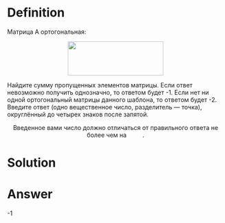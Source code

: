 # Definition

Матрица A ортогональная: <p align="center"><img src="https://rawgit.com/Mr-S-Mirzoev/Yandex-Contest-2021/None/svgs/e9dfe7182ba4a687df3809726672a4a8.svg?invert_in_darkmode" align=middle width=221.46134999999998pt height=78.904815pt/></p>

Найдите сумму пропущенных элементов матрицы. Если ответ невозможно получить однозначно, то ответом будет -1. Если нет ни одной ортогональный матрицы данного шаблона, то ответом будет -2.
Введите ответ (одно вещественное число, разделитель — точка), округлённый до четырех знаков после запятой.

<p align="center">Введенное вами число должно отличаться от правильного ответа не более чем на <img src="./svgs/23a265e3aeb05266939bff147e6cb01c.svg?invert_in_darkmode" align=top width=33.26499pt height=14.202787499999998pt/>.</p>

# Solution

# Answer

-1
